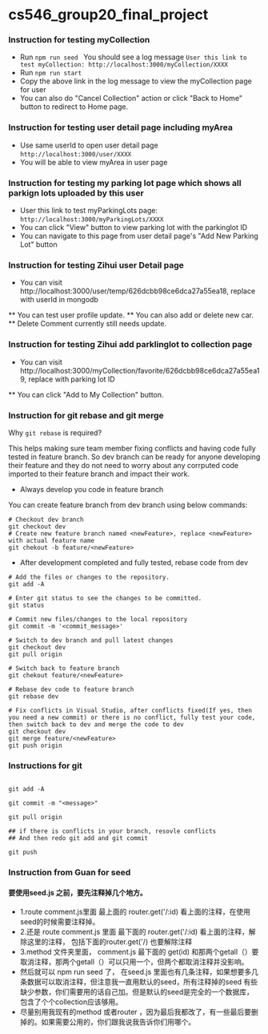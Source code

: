 # cs546_group20_final_project

### Instruction for testing myCollection

* Run ```npm run seed ``` You should see a log message
```User this link to test myCollection: http://localhost:3000/myCollection/XXXX```
* Run ```npm run start ```
* Copy the above link in the log message to view the myCollection page for user
* You can also do "Cancel Collection" action or click "Back to Home" button to redirect to Home page.

### Instruction for testing user detail page including myArea

* Use same userId to open user detail page ```http://localhost:3000/user/XXXX```
* You will be able to view myArea in user page

### Instruction for testing my parking lot page which shows all parkign lots uploaded by this user

* User this link to test myParkingLots page:  ```http://localhost:3000/myParkingLots/XXXX```
* You can click "View" button to view parking lot with the parkinglot ID
* You can navigate to this page from user detail page's "Add New Parking Lot" button

### Instruction for testing Zihui user Detail page

* You can visit http://localhost:3000/user/temp/626dcbb98ce6dca27a55ea18, replace with userId in mongodb 

** You can test user profile update.
** You can also add or delete new car.
** Delete Comment currently still needs update.


### Instruction for testing Zihui add parklinglot to collection page

* You can visit http://localhost:3000/myCollection/favorite/626dcbb98ce6dca27a55ea19, replace with parking lot ID

** You can click "Add to My Collection" button.

### Instruction for git rebase and git merge

Why ```git rebase``` is required?

This helps making sure team member fixing conflicts and having code fully tested in feature branch. So dev branch can be ready for anyone developing their feature and they do not need to worry about any corrputed code imported to their feature branch and impact their work.

* Always develop you code in feature branch

You can create feature branch from dev branch using below commands:
```
# Checkout dev branch
git checkout dev
# Create new feature branch named <newFeature>, replace <newFeature> with actual feature name
git chekout -b feature/<newFeature>
```

* After development completed and fully tested, rebase code from dev

```
# Add the files or changes to the repository. 
git add -A

# Enter git status to see the changes to be committed.
git status

# Commit new files/changes to the local repository
git commit -m '<commit_message>'

# Switch to dev branch and pull latest changes
git checkout dev
git pull origin

# Switch back to feature branch
git chekout feature/<newFeature>

# Rebase dev code to feature branch
git rebase dev

# Fix conflicts in Visual Studio, after conflicts fixed(If yes, then you need a new commit) or there is no conflict, fully test your code, then switch back to dev and merge the code to dev
git checkout dev
git merge feature/<newFeature>
git push origin

```

### Instructions for git


```

git add -A

git commit -m "<message>"

git pull origin

## if there is conflicts in your branch, resovle conflicts
## And then redo git add and git commit

git push

```

### Instruction from Guan for seed

#### 要使用seed.js 之前，要先注释掉几个地方。 
* 1.route comment.js里面 最上面的 router.get('/:id) 看上面的注释，在使用seed的时候需要注释掉。
* 2.还是 route comment.js 里面 最下面的 router.get('/:id) 看上面的注释，解除这里的注释， 包括下面的router.get('/) 也要解除注释
* 3.method 文件夹里面， comment.js  最下面的 get(id) 和那两个getall（）要取消注释，那两个getall（）可以只用一个，但两个都取消注释并没影响。
* 然后就可以 npm run seed 了， 在seed.js 里面也有几条注释，如果想要多几条数据可以取消注释，但注意我一直用默认的seed，所有注释掉的seed 有些缺少参数，你们需要用的话自己加。但是默认的seed是完全的一个数据库，包含了个个collection应该够用。
* 尽量别用我现有的method 或者router ，因为最后我都改了，有一些最后要删掉的。如果需要公用的，你们跟我说我告诉你们用哪个。